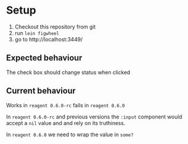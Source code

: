 Setup
=====

1. Checkout this repository from git
2. run `lein figwheel`
3. go to http://localhost:3449/

Expected behaviour
------------------
The check box should change status when clicked

Current behaviour
-----------------

Works in `reagent 0.6.0-rc` fails in `reagent 0.6.0`


In `reagent 0.6.0-rc` and previous versions the `:input` component would accept
a `nil` value and and rely on its truthiness.

In `reagent 0.6.0` we need to wrap the value in `some?`


